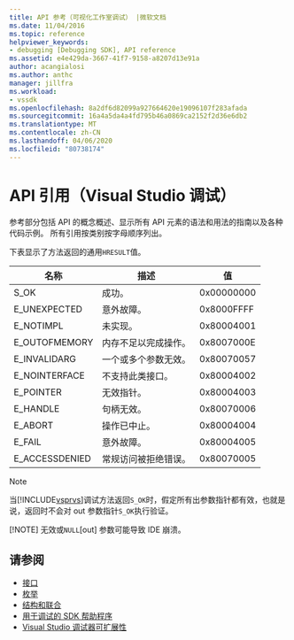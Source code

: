 ```yaml
---
title: API 参考（可视化工作室调试） |微软文档
ms.date: 11/04/2016
ms.topic: reference
helpviewer_keywords:
- debugging [Debugging SDK], API reference
ms.assetid: e4e429da-3667-41f7-9158-a8207d13e91a
author: acangialosi
ms.author: anthc
manager: jillfra
ms.workload:
- vssdk
ms.openlocfilehash: 8a2df6d82099a927664620e19096107f283afada
ms.sourcegitcommit: 16a4a5da4a4fd795b46a0869ca2152f2d36e6db2
ms.translationtype: MT
ms.contentlocale: zh-CN
ms.lasthandoff: 04/06/2020
ms.locfileid: "80738174"
---
```

# <a name="api-reference-visual-studio-debugging"></a>API 引用（Visual Studio 调试）
参考部分包括 API 的概念概述、显示所有 API 元素的语法和用法的指南以及各种代码示例。 所有引用按类别按字母顺序列出。

 下表显示了方法返回的通用`HRESULT`值。

|名称|描述|值|
|----------|-----------------|-----------|
|S_OK|成功。|0x00000000|
|E_UNEXPECTED|意外故障。|0x8000FFFF|
|E_NOTIMPL|未实现。|0x80004001|
|E_OUTOFMEMORY|内存不足以完成操作。|0x8007000E|
|E_INVALIDARG|一个或多个参数无效。|0x80070057|
|E_NOINTERFACE|不支持此类接口。|0x80004002|
|E_POINTER|无效指针。|0x80004003|
|E_HANDLE|句柄无效。|0x80070006|
|E_ABORT|操作已中止。|0x80004004|
|E_FAIL|意外故障。|0x80004005|
|E_ACCESSDENIED|常规访问被拒绝错误。|0x80070005|

> [!NOTE]
> 当[!INCLUDE[vsprvs](../../../code-quality/includes/vsprvs_md.md)]调试方法返回`S_OK`时，假定所有出参数指针都有效，也就是说，返回时不会对 out 参数指针`S_OK`执行验证。
>
> [!NOTE]
> 无效或`NULL`[out] 参数可能导致 IDE 崩溃。

## <a name="see-also"></a>请参阅
- [接口](../../../extensibility/debugger/reference/interfaces-visual-studio-debugging.md)
- [枚举](../../../extensibility/debugger/reference/enumerations-visual-studio-debugging.md)
- [结构和联合](../../../extensibility/debugger/reference/structures-and-unions.md)
- [用于调试的 SDK 帮助程序](../../../extensibility/debugger/reference/sdk-helpers-for-debugging.md)
- [Visual Studio 调试器可扩展性](../../../extensibility/debugger/visual-studio-debugger-extensibility.md)
